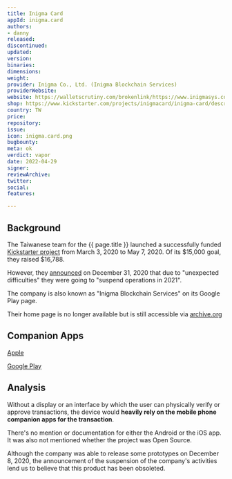 ```yaml
---
title: Inigma Card
appId: inigma.card
authors:
- danny
released: 
discontinued: 
updated: 
version: 
binaries: 
dimensions: 
weight: 
provider: Inigma Co., Ltd. (Inigma Blockchain Services)
providerWebsite: 
website: https://walletscrutiny.com/brokenlink/https://www.inigmasys.com/
shop: https://www.kickstarter.com/projects/inigmacard/inigma-card/description
country: TW
price: 
repository: 
issue: 
icon: inigma.card.png
bugbounty: 
meta: ok
verdict: vapor
date: 2022-04-29
signer: 
reviewArchive: 
twitter: 
social: 
features: 

---
```


## Background 

The Taiwanese team for the {{ page.title }} launched a successfully funded [Kickstarter project](https://www.kickstarter.com/projects/inigmacard/inigma-card/description) from March 3, 2020 to May 7, 2020. Of its $15,000 goal, they raised $16,788. 

However, they [announced](https://www.kickstarter.com/projects/inigmacard/inigma-card/posts/3057730) on December 31, 2020 that due to "unexpected difficulties" they were going to "suspend operations in 2021". 

The company is also known as "Inigma Blockchain Services" on its Google Play page.

Their home page is no longer available but is still accessible via [archive.org](https://web.archive.org/web/20200803150735/https://www.inigmasys.com/)

## Companion Apps 

[Apple](https://apps.apple.com/tw/app/inigma-btc-eth-smart-wallet/id1501785133)

[Google Play](https://play.google.com/store/apps/details?id=com.inigma.wallet)

## Analysis 

Without a display or an interface by which the user can physically verify or approve transactions, the device would **heavily rely on the mobile phone companion apps for the transaction**. 

There's no mention or documentation for either the Android or the iOS app. It was also not mentioned whether the project was Open Source. 

Although the company was able to release some prototypes on December 8, 2020, the announcement of the suspension of the company's activities lend us to believe that this product has been obsoleted. 

